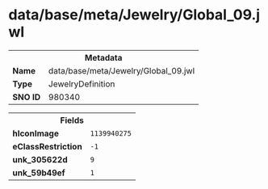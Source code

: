 <h1>data/base/meta/Jewelry/Global_09.jwl</h1><table><tr><th colspan="100%">Metadata</th></tr><tr><td><b>Name</b></td><td>data/base/meta/Jewelry/Global_09.jwl</td></tr><tr><td><b>Type</b></td><td>JewelryDefinition</td></tr><tr><td><b>SNO ID</b></td><td>980340</td></tr></table>

<table><tr><th colspan="100%">Fields</th></tr><tr><td><b>hIconImage</b></td><td><code>1139940275</code></td></tr><tr><td><b>eClassRestriction</b></td><td><code>-1</code></td></tr><tr><td><b>unk_305622d</b></td><td><code>9</code></td></tr><tr><td><b>unk_59b49ef</b></td><td><code>1</code></td></tr></table>


